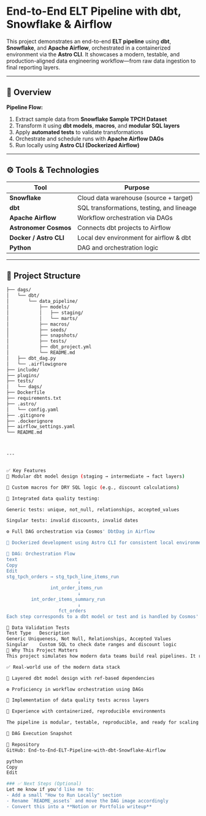 # End-to-End ELT Pipeline with dbt, Snowflake & Airflow

This project demonstrates an end-to-end **ELT pipeline** using **dbt**, **Snowflake**, and **Apache Airflow**, orchestrated in a containerized environment via the **Astro CLI**. It showcases a modern, testable, and production-aligned data engineering workflow—from raw data ingestion to final reporting layers.

---

## 🚀 Overview

**Pipeline Flow:**

1. Extract sample data from **Snowflake Sample TPCH Dataset**
2. Transform it using **dbt models**, **macros**, and **modular SQL layers**
3. Apply **automated tests** to validate transformations
4. Orchestrate and schedule runs with **Apache Airflow DAGs**
5. Run locally using **Astro CLI (Dockerized Airflow)**

---

## ⚙️ Tools & Technologies

| Tool                | Purpose                                        |
|---------------------|------------------------------------------------|
| **Snowflake**       | Cloud data warehouse (source + target)         |
| **dbt**             | SQL transformations, testing, and lineage      |
| **Apache Airflow**  | Workflow orchestration via DAGs                |
| **Astronomer Cosmos** | Connects dbt projects to Airflow             |
| **Docker / Astro CLI** | Local dev environment for airflow & dbt     |
| **Python**          | DAG and orchestration logic                    |

---


## 📁 Project Structure

```bash
├── dags/
│   └── dbt/
│       └── data_pipeline/
│           ├── models/
│           │   ├── staging/
│           │   └── marts/
│           ├── macros/
│           ├── seeds/
│           ├── snapshots/
│           ├── tests/
│           ├── dbt_project.yml
│           └── README.md
│   ├── dbt_dag.py
│   └── .airflowignore
├── include/
├── plugins/
├── tests/
│   └── dags/
├── Dockerfile
├── requirements.txt
├── .astro/
│   └── config.yaml
├── .gitignore
├── .dockerignore
├── airflow_settings.yaml
└── README.md



---


✅ Key Features
🧱 Modular dbt model design (staging → intermediate → fact layers)

🔁 Custom macros for DRY SQL logic (e.g., discount calculations)

🧪 Integrated data quality testing:

Generic tests: unique, not_null, relationships, accepted_values

Singular tests: invalid discounts, invalid dates

⚙️ Full DAG orchestration via Cosmos' DbtDag in Airflow

🐳 Dockerized development using Astro CLI for consistent local environment

🧪 DAG: Orchestration Flow
text
Copy
Edit
stg_tpch_orders → stg_tpch_line_items_run
                          ↓
                int_order_items_run
                          ↓
         int_order_items_summary_run
                          ↓
                   fct_orders
Each step corresponds to a dbt model or test and is handled by Cosmos' DbtDag integration inside Airflow.

🧬 Data Validation Tests
Test Type	Description
Generic	Uniqueness, Not Null, Relationships, Accepted Values
Singular	Custom SQL to check date ranges and discount logic
🎯 Why This Project Matters
This project simulates how modern data teams build real pipelines. It reflects critical skills for Data Engineering, Analytics Engineering, and Cloud ETL roles:

✅ Real-world use of the modern data stack

🧱 Layered dbt model design with ref-based dependencies

⚙️ Proficiency in workflow orchestration using DAGs

🧪 Implementation of data quality tests across layers

🐳 Experience with containerized, reproducible environments

The pipeline is modular, testable, reproducible, and ready for scaling or adaptation to production platforms.

📸 DAG Execution Snapshot

🔗 Repository
GitHub: End-to-End-ELT-Pipeline-with-dbt-Snowflake-Airflow

python
Copy
Edit

### ✅ Next Steps (Optional)
Let me know if you'd like me to:
- Add a small "How to Run Locally" section
- Rename `README_assets` and move the DAG image accordingly
- Convert this into a **Notion or Portfolio writeup**

